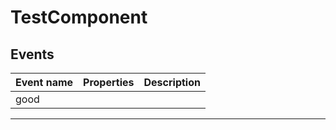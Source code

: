 # TestComponent

## Events

| Event name | Properties | Description |
| ---------- | ---------- | ----------- |
| good       |            |

---
